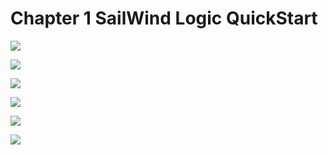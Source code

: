 # Chapter 1 SailWind Logic QuickStart

![](/pdf2img/logic/guide/c1/1.jpg)

![](/pdf2img/logic/guide/c1/2.jpg)

![](/pdf2img/logic/guide/c1/3.jpg)

![](/pdf2img/logic/guide/c1/4.jpg)

![](/pdf2img/logic/guide/c1/5.jpg)

![](/pdf2img/logic/guide/c1/6.jpg)

